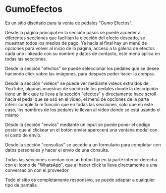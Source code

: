 # GumoEfectos

Es un sitio diseñado para la venta de pedales "Gumo Efectos".

Desde la página principal en la sección pasos se puede acceder a diferentes secciones que facilitan la elección del efecto deseado, se muestran todos los medios de pago. Ya hacia al final hay un menú de opciones para volver al inicio de la página, acceso a la galería de efectos cada uno linkeado con su nombre y datos de contacto, este menú aplica en todas las secciones.

Desde la sección "efectos" se puede seleccionar los pedales que se desee haciendo click sobre las imágenes, para después poder hacer la compra.

Desde la sección "videos" se puede ver mediante videos extraídos de YouTube, algunas muestras de sonido de los pedales donde la descripción tiene un link que te lleva a la sección "efectos" y directamente hace scroll hacia el pedal que se usó en el video, el menú de opciones de la parte inferir cumple la m función que en todas las secciones, solo que en este caso, los nombres de los pedales te llevan al video donde se está usando el mismo

Desde la sección "envíos" mediante un input se puede poner el código postal que al clickear en el botón enviar aparecerá una ventana modal con el costo de envío.

Desde la sección "consultas" se accede a un formulario para completar con datos personales y hacer el envío de una consulta. 

Todas las secciones cuentan con un botón fijo en la parte inferior derecha con el icono de "WhatsApp", que al hacer click te lleva directamente a una conversación con el proveedor

Todo el sitio es completamente responsivo, se puede adaptar a cualquier tipo de pantalla
